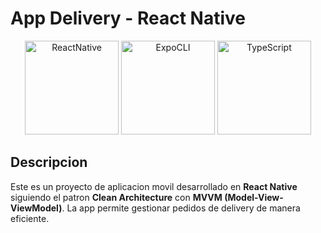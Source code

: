 # App Delivery - React Native
<p align="center">
  <img src="https://upload.wikimedia.org/wikipedia/commons/thumb/a/a7/React-icon.svg/800px-React-icon.svg.png" alt="ReactNative" width="150" />
  <img src="https://miro.medium.com/v2/resize:fit:1400/0*IPRVE5v1svBfc_Lh.png" alt="ExpoCLI" width="150" />
  <img src="https://raw.githubusercontent.com/remojansen/logo.ts/master/ts.png" alt="TypeScript" width="150" />
</p>

## Descripcion

Este es un proyecto de aplicacion movil desarrollado en **React Native** siguiendo el patron **Clean Architecture** con **MVVM (Model-View-ViewModel)**. La app permite gestionar pedidos de delivery de manera eficiente.
